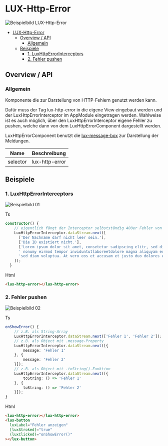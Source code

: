 # LUX-Http-Error

![Beispielbild LUX-Http-Error](https://raw.githubusercontent.com/wiki/IHK-GfI/lux-components/Versions/v18/lux‐http‐error-v18-img.png)

- [LUX-Http-Error](#lux-http-error)
  - [Overview / API](#overview--api)
    - [Allgemein](#allgemein)
  - [Beispiele](#beispiele)
    - [1. LuxHttpErrorInterceptors](#1-luxhttperrorinterceptors)
    - [2. Fehler pushen](#2-fehler-pushen)

## Overview / API

### Allgemein

Komponente die zur Darstellung von HTTP-Fehlern genutzt werden kann.

Dafür muss der Tag lux-http-error in die eigene View eingebaut werden und der LuxHttpErrorInterceptor im AppModule eingetragen werden.
Wahlweise ist es auch möglich, über den LuxHttpErrorInterceptor eigene Fehler zu pushen, welche dann von dem LuxHttpErrorComponent dargestellt werden.

LuxHttpErrorComponent benutzt die [lux-message-box](lux‐message‐box-v18) zur Darstellung der Meldungen.

| Name     | Beschreibung   |
| -------- | -------------- |
| selector | lux-http-error |

## Beispiele

### 1. LuxHttpErrorInterceptors

![Beispielbild 01](https://raw.githubusercontent.com/wiki/IHK-GfI/lux-components/Versions/v18/lux‐http‐error-v18-img-01.png)

Ts

```typescript
constructor() {
    // eigentlich fängt der Interceptor selbstständig 400er Fehler von Backendcalls ab, aber für das Beispiel tun wir das manuell.
    LuxHttpErrorInterceptor.dataStream.next([
      ['Der Nachname darf nicht leer sein.'],
      ['Die ID existiert nicht.'],
      ['Lorem ipsum dolor sit amet, consetetur sadipscing elitr, sed diam' +
      ' nonumy eirmod tempor inviduntutlaboreetdolore magna aliquyam erat, ' +
      'sed diam voluptua. At vero eos et accusam et justo duo dolores et ea rebum.']
    ]);
  }
```

Html

```html
<lux-http-error></lux-http-error>
```

### 2. Fehler pushen

![Beispielbild 02](https://raw.githubusercontent.com/wiki/IHK-GfI/lux-components/Versions/v18/lux‐http‐error-v18-img-02.png)

Ts

```typescript
onShowError() {
    // z.B. als String-Array
    LuxHttpErrorInterceptor.dataStream.next(['Fehler 1', 'Fehler 2']);
    // z.B. als Object mit .message-Property
    LuxHttpErrorInterceptor.dataStream.next([{
        message: 'Fehler 1'
    }, {
        message: 'Fehler 2'
    }]);
    // z.B. als Object mit .toString()-Funktion
    LuxHttpErrorInterceptor.dataStream.next([{
        toString: () => 'Fehler 1'
    }, {
        toString: () => 'Fehler 2'
    }]);
}
```

Html

```html
<lux-http-error></lux-http-error>
<lux-button
  luxLabel="Fehler anzeigen"
  [luxStroked]="true"
  (luxClicked)="onShowError()"
></lux-button>
```
